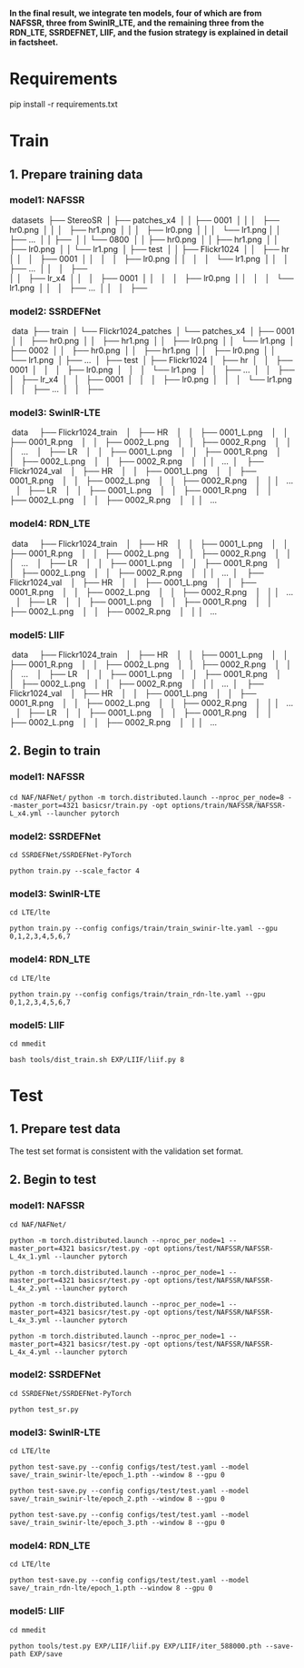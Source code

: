 **In the final result, we integrate ten models, four of which are from NAFSSR, three from SwinIR_LTE, and the remaining three from the RDN_LTE, SSRDEFNET, LIIF, and the fusion strategy is explained in detail in factsheet.**

# Requirements

pip install -r requirements.txt 

# Train
## 1. Prepare training data 


### model1: NAFSSR

​    datasets
​    ├── StereoSR
​    │   ├── patches_x4
​    │   │   ├── 0001
​    │   │   │   ├── hr0.png
​    │   │   │   ├── hr1.png
​    │   │   │   ├── lr0.png
​    │   │   │   └── lr1.png
​    │   │   ├── ...
​    │   │   ├── 
​    │   │   └── 0800
​    │   │       ├── hr0.png
​    │   │       ├── hr1.png
​    │   │       ├── lr0.png
​    │   │       └── lr1.png
​    │   ├── test
​    │   │   ├── Flickr1024
​    │   │       ├── hr
​    │   │       │   ├── 0001
​    │   │       │   │   ├── lr0.png
​    │   │       │   │   └── lr1.png
​    │   │       │   ├── ...
​    │   │       │   ├──	
​    │   │       ├── lr_x4
​    │   │       │   ├── 0001
​    │   │       │   │   ├── lr0.png
​    │   │       │   │   └── lr1.png
​    │   │       │   ├── ...
​    │   │       │   ├──

### model2: SSRDEFNet

​    data
​    ├── train
​    │	    └── Flickr1024_patches
​    │		└── patches_x4
​    │		    ├── 0001
​    │		    │   ├── hr0.png
​    │		    │   ├── hr1.png
​    │		    │   ├── lr0.png
​    │		    │   └── lr1.png
​    │		    ├── 0002
​    │		    │   ├── hr0.png
​    │		    │   ├── hr1.png
​    │		    │   ├── lr0.png
​    │		    │   └── lr1.png
​    │		    ├── ...
​    │
​    ├── test
​    │   ├── Flickr1024
​    │       ├── hr
​    │       │   ├── 0001
​    │       │   │   ├── lr0.png
​    │       │   │   └── lr1.png
​    │       │   ├── ...
​    │       │   ├──	
​    │       ├── lr_x4
​    │       │   ├── 0001
​    │       │   │   ├── lr0.png
​    │       │   │   └── lr1.png
​    │       │   ├── ...
​    │       │   ├──

### model3: SwinIR-LTE
​    data
    ├── Flickr1024_train
    │   ├── HR
    │   │   ├── 0001_L.png
    │   │   ├── 0001_R.png
    │   │   ├── 0002_L.png
    │   │   ├── 0002_R.png
    │   │   │    ...
    │   ├── LR
    │   │   ├── 0001_L.png
    │   │   ├── 0001_R.png
    │   │   ├── 0002_L.png
    │   │   ├── 0002_R.png
    │   │   │    ...
​    │
    ├── Flickr1024_val
    │   ├── HR
    │   │   ├── 0001_L.png
    │   │   ├── 0001_R.png
    │   │   ├── 0002_L.png
    │   │   ├── 0002_R.png
    │   │   │    ...
    │   ├── LR
    │   │   ├── 0001_L.png
    │   │   ├── 0001_R.png
    │   │   ├── 0002_L.png
    │   │   ├── 0002_R.png
    │   │   │    ...

### model4: RDN_LTE
​    data
    ├── Flickr1024_train
    │   ├── HR
    │   │   ├── 0001_L.png
    │   │   ├── 0001_R.png
    │   │   ├── 0002_L.png
    │   │   ├── 0002_R.png
    │   │   │    ...
    │   ├── LR
    │   │   ├── 0001_L.png
    │   │   ├── 0001_R.png
    │   │   ├── 0002_L.png
    │   │   ├── 0002_R.png
    │   │   │    ...
​    │
    ├── Flickr1024_val
    │   ├── HR
    │   │   ├── 0001_L.png
    │   │   ├── 0001_R.png
    │   │   ├── 0002_L.png
    │   │   ├── 0002_R.png
    │   │   │    ...
    │   ├── LR
    │   │   ├── 0001_L.png
    │   │   ├── 0001_R.png
    │   │   ├── 0002_L.png
    │   │   ├── 0002_R.png
    │   │   │    ...

### model5: LIIF
​    data
    ├── Flickr1024_train
    │   ├── HR
    │   │   ├── 0001_L.png
    │   │   ├── 0001_R.png
    │   │   ├── 0002_L.png
    │   │   ├── 0002_R.png
    │   │   │    ...
    │   ├── LR
    │   │   ├── 0001_L.png
    │   │   ├── 0001_R.png
    │   │   ├── 0002_L.png
    │   │   ├── 0002_R.png
    │   │   │    ...
​    │
    ├── Flickr1024_val
    │   ├── HR
    │   │   ├── 0001_L.png
    │   │   ├── 0001_R.png
    │   │   ├── 0002_L.png
    │   │   ├── 0002_R.png
    │   │   │    ...
    │   ├── LR
    │   │   ├── 0001_L.png
    │   │   ├── 0001_R.png
    │   │   ├── 0002_L.png
    │   │   ├── 0002_R.png
    │   │   │    ...




## 2. Begin to train

### model1: NAFSSR
`cd NAF/NAFNet/`
`python -m torch.distributed.launch --nproc_per_node=8 --master_port=4321 basicsr/train.py -opt options/train/NAFSSR/NAFSSR-L_x4.yml --launcher pytorch`

### model2: SSRDEFNet

`cd SSRDEFNet/SSRDEFNet-PyTorch`

`python train.py --scale_factor 4`

### model3: SwinIR-LTE

`cd LTE/lte`

`python train.py --config configs/train/train_swinir-lte.yaml --gpu 0,1,2,3,4,5,6,7`

### model4: RDN_LTE

`cd LTE/lte`

`python train.py --config configs/train/train_rdn-lte.yaml --gpu 0,1,2,3,4,5,6,7`

### model5: LIIF

`cd mmedit`

`bash tools/dist_train.sh EXP/LIIF/liif.py 8`

# Test
## 1. Prepare test data 
The test set format is consistent with the validation set format.

## 2. Begin to test
### model1: NAFSSR

`cd NAF/NAFNet/`

`python -m torch.distributed.launch --nproc_per_node=1 --master_port=4321 basicsr/test.py -opt options/test/NAFSSR/NAFSSR-L_4x_1.yml --launcher pytorch`

`python -m torch.distributed.launch --nproc_per_node=1 --master_port=4321 basicsr/test.py -opt options/test/NAFSSR/NAFSSR-L_4x_2.yml --launcher pytorch`

`python -m torch.distributed.launch --nproc_per_node=1 --master_port=4321 basicsr/test.py -opt options/test/NAFSSR/NAFSSR-L_4x_3.yml --launcher pytorch`

`python -m torch.distributed.launch --nproc_per_node=1 --master_port=4321 basicsr/test.py -opt options/test/NAFSSR/NAFSSR-L_4x_4.yml --launcher pytorch`

### model2: SSRDEFNet

`cd SSRDEFNet/SSRDEFNet-PyTorch`

`python test_sr.py`

### model3: SwinIR-LTE

`cd LTE/lte`

`python test-save.py --config configs/test/test.yaml --model save/_train_swinir-lte/epoch_1.pth --window 8 --gpu 0`

`python test-save.py --config configs/test/test.yaml --model save/_train_swinir-lte/epoch_2.pth --window 8 --gpu 0`

`python test-save.py --config configs/test/test.yaml --model save/_train_swinir-lte/epoch_3.pth --window 8 --gpu 0`

### model4: RDN_LTE

`cd LTE/lte`

`python test-save.py --config configs/test/test.yaml --model save/_train_rdn-lte/epoch_1.pth --window 8 --gpu 0`

### model5: LIIF

`cd mmedit`

`python tools/test.py EXP/LIIF/liif.py EXP/LIIF/iter_588000.pth --save-path EXP/save` 

